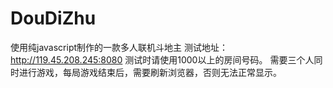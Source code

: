 # DouDiZhu
使用纯javascript制作的一款多人联机斗地主
测试地址：http://119.45.208.245:8080 测试时请使用1000以上的房间号码。
需要三个人同时进行游戏，每局游戏结束后，需要刷新浏览器，否则无法正常显示。
